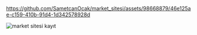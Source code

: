 

https://github.com/SametcanOcak/market_sitesi/assets/98668879/46e125ae-c159-410b-91d4-1d342578928d

![market sitesi kayıt](https://github.com/SametcanOcak/market_sitesi/assets/98668879/a8cc9e7a-c1f1-4ba5-af4a-666b460f5bad)
